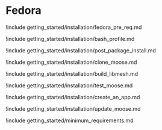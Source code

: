 # Fedora

!include getting_started/installation/fedora_pre_req.md

!include getting_started/installation/bash_profile.md

!include getting_started/installation/post_package_install.md

!include getting_started/installation/clone_moose.md

!include getting_started/installation/build_libmesh.md

!include getting_started/installation/test_moose.md

!include getting_started/installation/create_an_app.md

!include getting_started/installation/update_moose.md

!include getting_started/minimum_requirements.md
